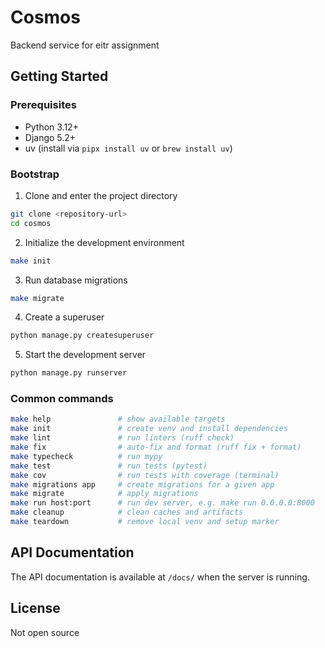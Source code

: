 # Cosmos

Backend service for eitr assignment

## Getting Started

### Prerequisites

- Python 3.12+
- Django 5.2+
- uv (install via `pipx install uv` or `brew install uv`)

### Bootstrap

1. Clone and enter the project directory

```bash
git clone <repository-url>
cd cosmos
```

2. Initialize the development environment

```bash
make init
```

3. Run database migrations

```bash
make migrate
```

4. Create a superuser

```bash
python manage.py createsuperuser
```

5. Start the development server

```bash
python manage.py runserver
```

### Common commands

```bash
make help               # show available targets
make init               # create venv and install dependencies
make lint               # run linters (ruff check)
make fix                # auto-fix and format (ruff fix + format)
make typecheck          # run mypy
make test               # run tests (pytest)
make cov                # run tests with coverage (terminal)
make migrations app     # create migrations for a given app
make migrate            # apply migrations
make run host:port      # run dev server, e.g. make run 0.0.0.0:8000
make cleanup            # clean caches and artifacts
make teardown           # remove local venv and setup marker
```

## API Documentation

The API documentation is available at `/docs/` when the server is running.

## License

Not open source
